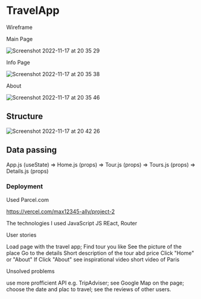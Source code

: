 # TravelApp

Wireframe

Main Page

![Screenshot 2022-11-17 at 20 35 29](https://user-images.githubusercontent.com/82536307/202517984-949e26fa-ec7c-420d-abc8-f25ee46d7adc.png)

Info Page

![Screenshot 2022-11-17 at 20 35 38](https://user-images.githubusercontent.com/82536307/202518134-537d7be1-5429-42d6-8ef1-3fd64fc4123b.png)

About

![Screenshot 2022-11-17 at 20 35 46](https://user-images.githubusercontent.com/82536307/202518197-207cebad-42f6-4546-940d-79c2a05c0c4a.png)



## Structure

![Screenshot 2022-11-17 at 20 42 26](https://user-images.githubusercontent.com/82536307/202519054-a0be6e7d-d8cd-4490-8bc4-764277e937a7.png)


## Data passing
App.js (useState) => Home.js (props) => Tour.js (props) => Tours.js (props) => Details.js (props)

### Deployment

Used Parcel.com

https://vercel.com/max12345-ally/project-2

The technologies I used JavaScript JS REact, Router

User stories

Load page with the travel app;
Find tour you like
See the picture of the place
Go to the details
Short description of the tour abd price 
Click "Home" or "About"
If Click "About" see inspirational video short video of Paris

Unsolved problems

use more profficient API e.g. TripAdviser;
see Google Map on the page;
choose the date and plac to travel;
see the reviews of other users.

